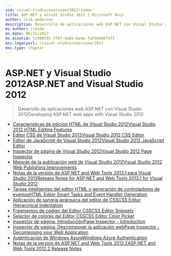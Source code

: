 ```yaml
---
uid: visual-studio/overview/2012/index
title: ASP.NET y Visual Studio 2012 | Microsoft Docs
author: rick-anderson
description: Desarrollo de aplicaciones web ASP.NET con Visual Studio 2012
ms.author: riande
ms.date: 06/25/2013
ms.assetid: 51900291-7787-4a6e-be4e-fa558486f5ff
msc.legacyurl: /visual-studio/overview/2012
msc.type: chapter
---
```

<a name="aspnet-and-visual-studio-2012"></a><span data-ttu-id="36376-103">ASP.NET y Visual Studio 2012</span><span class="sxs-lookup"><span data-stu-id="36376-103">ASP.NET and Visual Studio 2012</span></span>
====================
> <span data-ttu-id="36376-104">Desarrollo de aplicaciones web ASP.NET con Visual Studio 2012</span><span class="sxs-lookup"><span data-stu-id="36376-104">Developing ASP.NET web apps with Visual Studio 2012</span></span>


- [<span data-ttu-id="36376-105">Características de edición HTML de Visual Studio 2012</span><span class="sxs-lookup"><span data-stu-id="36376-105">Visual Studio 2012 HTML Editing Features</span></span>](visual-studio-2012-html-editing-features.md)
- [<span data-ttu-id="36376-106">Editor CSS de Visual Studio 2012</span><span class="sxs-lookup"><span data-stu-id="36376-106">Visual Studio 2012 CSS Editor</span></span>](visual-studio-2012-css-editor.md)
- [<span data-ttu-id="36376-107">Editor de JavaScript de Visual Studio 2012</span><span class="sxs-lookup"><span data-stu-id="36376-107">Visual Studio 2012 JavaScript Editor</span></span>](visual-studio-2012-javascript-editor.md)
- [<span data-ttu-id="36376-108">Inspector de página de Visual Studio 2012</span><span class="sxs-lookup"><span data-stu-id="36376-108">Visual Studio 2012 Page Inspector</span></span>](visual-studio-2012-page-inspector.md)
- [<span data-ttu-id="36376-109">Mejoras de la publicación web de Visual Studio 2012</span><span class="sxs-lookup"><span data-stu-id="36376-109">Visual Studio 2012 Web Publishing Improvements</span></span>](visual-studio-2012-web-publishing-improvements.md)
- [<span data-ttu-id="36376-110">Notas de la versión de ASP.NET and Web Tools 2013.1 para Visual Studio 2012</span><span class="sxs-lookup"><span data-stu-id="36376-110">Release Notes for ASP.NET and Web Tools 2013.1 for Visual Studio 2012</span></span>](aspnet-and-web-tools-20131-for-visual-studio-2012.md)
- [<span data-ttu-id="36376-111">Tareas inteligentes del editor HTML y generación de controladores de eventos</span><span class="sxs-lookup"><span data-stu-id="36376-111">HTML Editor Smart Tasks and Event Handler Generation</span></span>](visual-studio-vnext-videos-html-editor-smart-tasks-and-event-handler-generation.md)
- [<span data-ttu-id="36376-112">Aplicación de sangría jerárquica del editor de CSS</span><span class="sxs-lookup"><span data-stu-id="36376-112">CSS Editor Hierarchical Indentation</span></span>](visual-studio-vnext-videos-css-editor-hierarchical-indentation.md)
- [<span data-ttu-id="36376-113">Fragmentos de código del Editor CSS</span><span class="sxs-lookup"><span data-stu-id="36376-113">CSS Editor Snippets</span></span>](visual-studio-vnext-videos-css-editor-snippets.md)
- [<span data-ttu-id="36376-114">Selector de colores del Editor CSS</span><span class="sxs-lookup"><span data-stu-id="36376-114">CSS Editor Color Picker</span></span>](visual-studio-vnext-videos-css-editor-color-picker.md)
- [<span data-ttu-id="36376-115">Inspector de página: Introducción</span><span class="sxs-lookup"><span data-stu-id="36376-115">Page Inspector - Introduction</span></span>](visual-studio-vnext-videos-page-inspector-introduction.md)
- [<span data-ttu-id="36376-116">Inspector de página: Descomponer la aplicación web</span><span class="sxs-lookup"><span data-stu-id="36376-116">Page Inspector - Decomposing your Web Application</span></span>](visual-studio-vnext-videos-page-inspector-decomposing-your-web-application.md)
- [<span data-ttu-id="36376-117">Autenticación de Windows Azure</span><span class="sxs-lookup"><span data-stu-id="36376-117">Windows Azure Authentication</span></span>](windows-azure-authentication.md)
- [<span data-ttu-id="36376-118">Notas de la versión de ASP.NET and Web Tools 2012.2</span><span class="sxs-lookup"><span data-stu-id="36376-118">ASP.NET and Web Tools 2012.2 Release Notes</span></span>](aspnet-and-web-tools-20122-release-notes-rtw.md)
